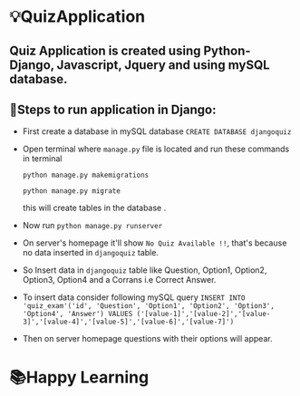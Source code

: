 # 💡QuizApplication
## Quiz Application is created using Python-Django, Javascript, Jquery and using mySQL database. 

## 🔨Steps to run application in Django:
- First create a database in mySQL database `CREATE DATABASE djangoquiz` 

- Open terminal where `manage.py` file is located and run these commands in terminal

  `python manage.py makemigrations`

  `python manage.py migrate` 

  this will create tables in the database .


- Now run `python manage.py runserver`

- On server's homepage it'll show `No Quiz Available !!`, that's because no data inserted in `djangoquiz` table.

- So Insert data in `djangoquiz` table like Question, Option1, Option2, Option3, Option4 and a Corrans i.e Correct Answer.
- To insert data consider following mySQL query ` INSERT INTO 'quiz_exam'('id', 'Question', 'Option1', 'Option2', 'Option3', 'Option4', 'Answer') VALUES ('[value-1]','[value-2]','[value-3]','[value-4]','[value-5]','[value-6]','[value-7]') `

- Then on server homepage questions with their options will appear.

# 📚Happy Learning

